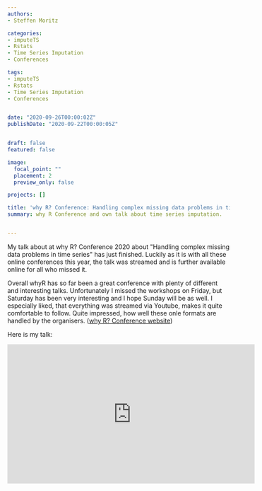 ```yaml
---
authors:
- Steffen Moritz

categories:
- imputeTS
- Rstats
- Time Series Imputation
- Conferences

tags:
- imputeTS
- Rstats
- Time Series Imputation
- Conferences


date: "2020-09-26T00:00:02Z"
publishDate: "2020-09-22T00:00:05Z"


draft: false
featured: false

image:
  focal_point: ""
  placement: 2
  preview_only: false

projects: []

title: 'why R? Conference: Handling complex missing data problems in time series'
summary: why R Conference and own talk about time series imputation.


---
```


My talk about at why R? Conference 2020 about "Handling complex missing data problems in time series" has just finished. Luckily as it is with all these online conferences this year, the talk was streamed and is further available online for all who missed it. 

Overall whyR has so far been a great conference with plenty of different and interesting talks. Unfortunately I missed the workshops on Friday, but Saturday has been very interesting and I hope Sunday will be as well. I especially liked, that everything was streamed via Youtube, makes it quite comfortable to follow. Quite impressed, how well these onle formats are handled by the organisers. ([why R? Conference website](https://2020.whyr.pl/
))

Here is my talk:

<iframe width="560" height="315" src="https://www.youtube.com/embed/MemzAC7HIsU?start=2853" frameborder="0" allow="accelerometer; autoplay; clipboard-write; encrypted-media; gyroscope; picture-in-picture" allowfullscreen></iframe>